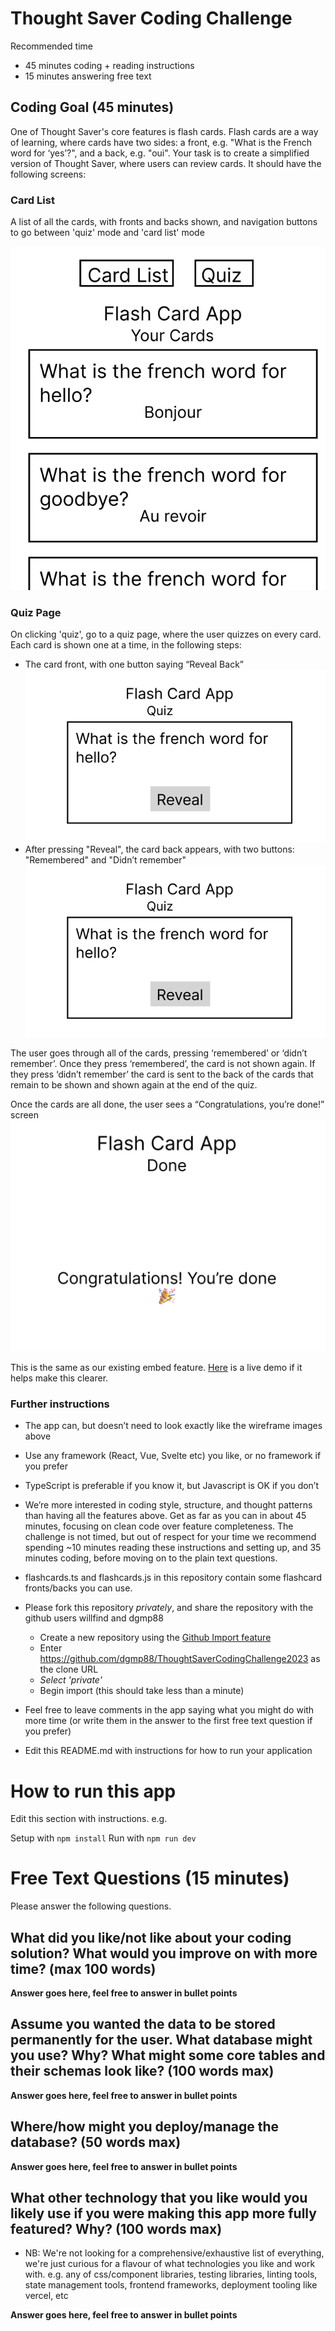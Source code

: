 # Thought Saver Coding Challenge

Recommended time

- 45 minutes coding + reading instructions
- 15 minutes answering free text

## Coding Goal (45 minutes)

One of Thought Saver's core features is flash cards. Flash cards are a way of learning, where cards have two sides: a front, e.g. "What is the French word for ‘yes’?", and a back, e.g. "oui".
Your task is to create a simplified version of Thought Saver, where users can review cards. It should have the following screens:

### Card List

A list of all the cards, with fronts and backs shown, and navigation buttons to go between 'quiz' mode and 'card list' mode

![Card List Page](/wireframes/CardListPage.png)

### Quiz Page

On clicking 'quiz', go to a quiz page, where the user quizzes on every card. Each card is shown one at a time, in the following steps:

- The card front, with one button saying “Reveal Back”
  ![Quiz Card Front](/wireframes/QuizCardFront.png)
- After pressing "Reveal", the card back appears, with two buttons: "Remembered" and "Didn’t remember"
  ![Quiz Card Front](/wireframes/QuizCardFront.png)

The user goes through all of the cards, pressing ‘remembered’ or ‘didn’t remember’. Once they press ‘remembered’, the card is not shown again. If they press ‘didn’t remember’ the card is sent to the back of the cards that remain to be shown and shown again at the end of the quiz.

Once the cards are all done, the user sees a “Congratulations, you’re done!” screen
![Quiz Finished](/wireframes/QuizFinished.png)

This is the same as our existing embed feature. [Here](https://app.thoughtsaver.com/embed/SCfLnsdRF8) is a live demo if it helps make this clearer.

### Further instructions

- The app can, but doesn’t need to look exactly like the wireframe images above
- Use any framework (React, Vue, Svelte etc) you like, or no framework if you prefer
- TypeScript is preferable if you know it, but Javascript is OK if you don’t
- We’re more interested in coding style, structure, and thought patterns than having all the features above. Get as far as you can in about 45 minutes, focusing on clean code over feature completeness. The challenge is not timed, but out of respect for your time we recommend spending ~10 minutes reading these instructions and setting up, and 35 minutes coding, before moving on to the plain text questions.
- flashcards.ts and flashcards.js in this repository contain some flashcard fronts/backs you can use.
- Please fork this repository _privately_, and share the repository with the github users willfind and dgmp88

  - Create a new repository using the [Github Import feature](https://github.com/new/import)
  - Enter https://github.com/dgmp88/ThoughtSaverCodingChallenge2023 as the clone URL
  - _Select 'private'_
  - Begin import (this should take less than a minute)

- Feel free to leave comments in the app saying what you might do with more time (or write them in the answer to the first free text question if you prefer)

- Edit this README.md with instructions for how to run your application

# How to run this app

Edit this section with instructions. e.g.

Setup with `npm install`
Run with `npm run dev`

# Free Text Questions (15 minutes)

Please answer the following questions.

## What did you like/not like about your coding solution? What would you improve on with more time? (max 100 words)

**Answer goes here, feel free to answer in bullet points**

## Assume you wanted the data to be stored permanently for the user. What database might you use? Why? What might some core tables and their schemas look like? (100 words max)

**Answer goes here, feel free to answer in bullet points**

## Where/how might you deploy/manage the database? (50 words max)

**Answer goes here, feel free to answer in bullet points**

## What other technology that you like would you likely use if you were making this app more fully featured? Why? (100 words max)

- NB: We're not looking for a comprehensive/exhaustive list of everything, we're just curious for a flavour of what technologies you like and work with. e.g. any of css/component libraries, testing libraries, linting tools, state management tools, frontend frameworks, deployment tooling like vercel, etc

**Answer goes here, feel free to answer in bullet points**

